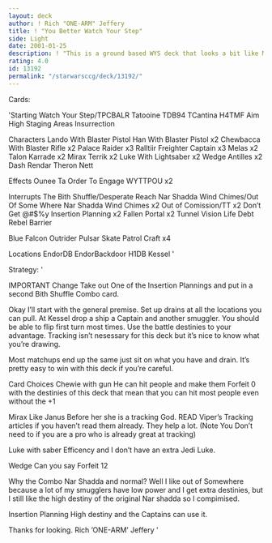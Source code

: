 ```yaml
---
layout: deck
author: ! Rich "ONE-ARM" Jeffery
title: ! "You Better Watch Your Step"
side: Light
date: 2001-01-25
description: ! "This is a ground based WYS deck that looks a bit like Mike Ravelings but it plays differently enough and has a couple of major changes."
rating: 4.0
id: 13192
permalink: "/starwarsccg/deck/13192/"
---
```

Cards: 

'Starting
Watch Your Step/TPCBALR
Tatooine
TDB94
TCantina
H4TMF
Aim High
Staging Areas
Insurrection

Characters
Lando With Blaster Pistol
Han With Blaster Pistol x2
Chewbacca With Blaster Rifle x2
Palace Raider x3
Ralltiir Freighter Captain x3
Melas x2
Talon Karrade x2
Mirax Terrik x2
Luke With Lightsaber x2
Wedge Antilles x2
Dash Rendar
Theron Nett

Effects
Ounee Ta
Order To Engage
WYTTPOU x2

Interrupts
The Bith Shuffle/Desperate Reach
Nar Shadda Wind Chimes/Out Of Some Where
Nar Shadda Wind Chimes x2
Out of Comission/TT x2
Don’t Get @#$%y
Insertion Planning x2
Fallen Portal x2
Tunnel Vision
Life Debt
Rebel Barrier

Blue
Falcon
Outrider
Pulsar Skate
Patrol Craft x4

Locations
EndorDB
EndorBackdoor
H1DB
Kessel '

Strategy: '

IMPORTANT Change Take out One of the Insertion Plannings and put in a second Bith Shuffle Combo card.




Okay I’ll start with the general premise. Set up drains at all the locations you can pull. At Kessel drop a ship a Captain and another smuggler. You should be able to flip first turn most times. Use the battle destinies to your advantage. Tracking isn’t nesessary for this deck but it’s nice to know what you’re drawing.

Most matchups end up the same just sit on what you have and drain. It’s pretty easy to win with this deck if you’re careful.

Card Choices
Chewie with gun He can hit people and make them Forfeit 0 with the destinies of this deck that mean that you can hit most people even without the +1

Mirax Like Janus Before her she is a tracking God. READ Viper’s Tracking articles if you haven’t read them already. They help a lot. (Note You Don’t need to if you are a pro who is already great at tracking)

Luke with saber Efficency and I don’t have an extra Jedi Luke.

Wedge Can you say Forfeit 12

Why the Combo Nar Shadda and normal? Well I like out of Somewhere because a lot of my smugglers have low power and I get extra destinies, but I still like the high destiny of the original Nar shadda so I compimised.

Insertion Planning High destiny and the Captains can use it.

Thanks for looking.
Rich ’ONE-ARM’ Jeffery '
